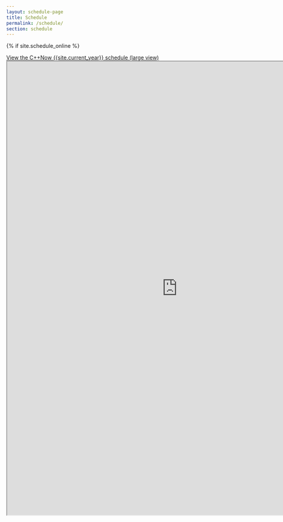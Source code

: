 ```yaml
---
layout: schedule-page
title: Schedule
permalink: /schedule/
section: schedule
---
```


{% if site.schedule_online %}

<div><a id="sched-embed" href="{{site.sched_com_URL}}">View the C++Now {{site.current_year}} schedule (large view)</a></div>

<div style="width:100%; height:100%">
    <iframe src="https://schedule.cppnow.org/23/" style="width:900px; height:1200px" >
    </iframe>
</div>

<!-- <script src="{{site.sched_com_embed_URL}}"></script> -->

{% else %}

The schedule for C++Now {{site.current_year}} is not yet confirmed. Please visit again or keep an eye on the [announcements page](/announcements/) for updated information. If you wish to be a speaker, please visit our [Presenters Page](/presenters/) for information and the submission form.

{% endif %}

